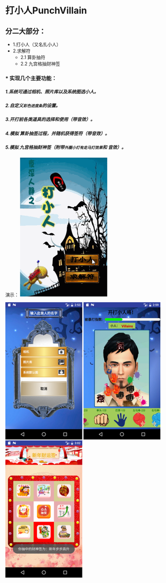 # 打小人PunchVillain

## 分二大部分：
   * 1.打小人（又名扎小人）
   * 2.求解符
      * 2.1 算卦抽符
      * 2.2 九宫格抽财神签
      
### * 实现几个主要功能：

#####  1.系统可通过相机、照片库以及系统图选小人。

#####  2.自定义`彩色进度条`的设置。

#####  3.开打前各类道具的选择和使用（带音效）。

#####  4.模拟 算卦抽签过程，并随机获得签符（带音效）。

#####  5.模拟 九宫格抽财神签（附带`外圈小灯有走马灯效果`和 音效）。

演示：
![image](https://github.com/sallyQin/PunchVillain/raw/master/app/src/main/res/raw/readme_display.gif)

![image](https://github.com/sallyQin/PunchVillain/raw/master/app/src/main/res/raw/readme1.png)
![image](https://github.com/sallyQin/PunchVillain/raw/master/app/src/main/res/raw/readme3.png)
![image](https://github.com/sallyQin/PunchVillain/raw/master/app/src/main/res/raw/readme6.png)




